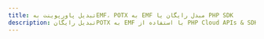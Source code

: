 ---title: تبدیل پاورپوینت بهEMF، POTX به EMF مبدل رایگان یا PHP SDKdescription: تبدیل رایگانPOTX به EMF با استفاده از PHP Cloud APIs & SDK. همچنین اسناد Microsoft PowerPoint را در Cloud ایجاد، ویرایش و رندر کنید.---